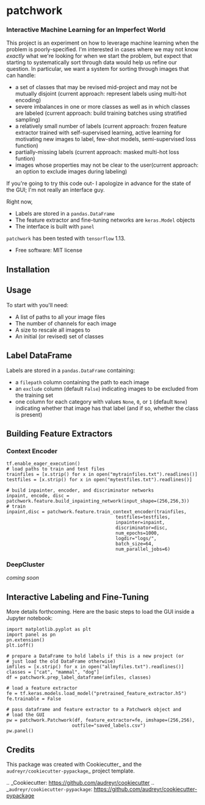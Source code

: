 # patchwork


### Interactive Machine Learning for an Imperfect World

This project is an experiment on how to leverage machine learning when the problem is poorly-specified. I'm interested in cases where we may not know *exactly* what we're looking for when we start the problem, but expect that starting to systematically sort through data would help us refine our question. In particular, we want a system for sorting through images that can handle:

* a set of classes that may be revised mid-project and may not be mutually disjoint (current approach: represent labels using multi-hot encoding)
* severe imbalances in one or more classes as well as in which classes are labeled (current approach: build training batches using stratified sampling)
* a relatively small number of labels (current approach: frozen feature extractor trained with self-supervised learning, active learning for motivating new images to label, few-shot models, semi-supervised loss function)
* partially-missing labels (current approach: masked multi-hot loss funtion)
* images whose properties may not be clear to the user(current approach: an option to exclude images during labeling)

If you're going to try this code out- I apologize in advance for the state of the GUI; I'm not really an interface guy.

Right now, 

* Labels are stored in a `pandas.DataFrame`
* The feature extractor and fine-tuning networks are `keras.Model` objects
* The interface is built with `panel`


`patchwork` has been tested with `tensorflow` 1.13.

* Free software: MIT license

## Installation

## Usage

To start with you'll need:

* A list of paths to all your image files
* The number of channels for each image
* A size to rescale all images to
* An initial (or revised) set of classes

## Label DataFrame

Labels are stored in a `pandas.DataFrame` containing:

* a `filepath` column containing the path to each image
* an `exclude` column (default `False`) indicating images to be excluded from the training set
* one column for each category with values `None`, `0`, or `1` (default `None`) indicating whether that image has that label (and if so, whether the class is present)

## Building Feature Extractors

### Context Encoder

```{python}
tf.enable_eager_execution()
# load paths to train and test files
trainfiles = [x.strip() for x in open("mytrainfiles.txt").readlines()]
testfiles = [x.strip() for x in open("mytestfiles.txt").readlines()]

# build inpainter, encoder, and discriminator networks
inpaint, encode, disc = patchwork.feature.build_inpainting_network(input_shape=(256,256,3))
# train
inpaint,disc = patchwork.feature.train_context_encoder(trainfiles,
                                        testfiles=testfiles,
                                        inpainter=inpaint,
                                        discriminator=disc,
                                        num_epochs=1000,
                                        logdir="logs/",
                                        batch_size=64,
                                        num_parallel_jobs=6)
```

### DeepCluster

*coming soon*
                                        
## Interactive Labeling and Fine-Tuning

More details forthcoming. Here are the basic steps to load the GUI inside a Jupyter notebook:

```{python}
import matplotlib.pyplot as plt
import panel as pn
pn.extension()
plt.ioff()

# prepare a DataFrame to hold labels if this is a new project (or
# just load the old DataFrame otherwise)
imfiles = [x.strip() for x in open("allmyfiles.txt").readlines()]                                     
classes = ["cat", "mammal", "dog"]
df = patchwork.prep_label_dataframe(imfiles, classes)

# load a feature extractor
fe = tf.keras.models.load_model("pretrained_feature_extractor.h5")
fe.trainable = False

# pass dataframe and feature extractor to a Patchwork object and
# load the GUI
pw = patchwork.Patchwork(df, feature_extractor=fe, imshape=(256,256), 
                        outfile="saved_labels.csv")
pw.panel()
```
                                        

## Credits

This package was created with Cookiecutter_ and the `audreyr/cookiecutter-pypackage`_ project template.

.. _Cookiecutter: https://github.com/audreyr/cookiecutter
.. _`audreyr/cookiecutter-pypackage`: https://github.com/audreyr/cookiecutter-pypackage
